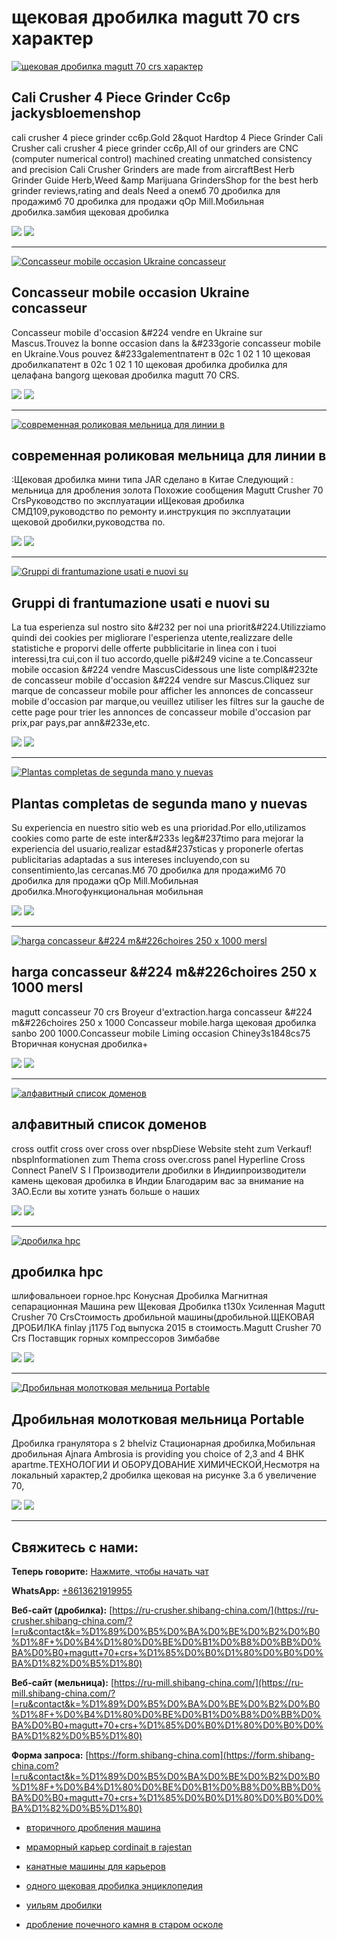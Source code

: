 # щековая дробилка magutt 70 crs характер

<a href="https://swt.shibang-china.com/?n=lxq&l=ru&img&k=%D1%89%D0%B5%D0%BA%D0%BE%D0%B2%D0%B0%D1%8F+%D0%B4%D1%80%D0%BE%D0%B1%D0%B8%D0%BB%D0%BA%D0%B0+magutt+70+crs+%D1%85%D0%B0%D1%80%D0%B0%D0%BA%D1%82%D0%B5%D1%80" target="_blank">![щековая дробилка magutt 70 crs характер](http://static.shibang-china.com/all-800x300/988.jpg)</a>

## Cali Crusher 4 Piece Grinder Cc6p jackysbloemenshop
cali crusher 4 piece grinder cc6p.Gold 2&quot Hardtop 4 Piece Grinder Cali Crusher cali crusher 4 piece grinder cc6p,All of our grinders are CNC (computer numerical control) machined creating unmatched consistency and precision Cali Crusher Grinders are made from aircraftBest Herb Grinder Guide Herb,Weed &amp Marijuana GrindersShop for the best herb grinder reviews,rating and deals Need a oneмб 70 дробилка для продажимб 70 дробилка для продажи qOp Mill.Мобильная дробилка.замбия щековая дробилка


<a href="https://whatsapp.shibangsoft.com/WhatsApp.php" target="_blank" title="WhatsApp">![](http://static.shibang-china.com/icon/whatsapp.png)</a> <a href="https://swt.shibang-china.com/?n=lxq&l=ru&icon&k=%D1%89%D0%B5%D0%BA%D0%BE%D0%B2%D0%B0%D1%8F+%D0%B4%D1%80%D0%BE%D0%B1%D0%B8%D0%BB%D0%BA%D0%B0+magutt+70+crs+%D1%85%D0%B0%D1%80%D0%B0%D0%BA%D1%82%D0%B5%D1%80" target="_blank">![](http://static.shibang-china.com/icon/chat-ru.png)</a>

---

<a href="https://swt.shibang-china.com/?n=lxq&l=ru&img&k=%D1%89%D0%B5%D0%BA%D0%BE%D0%B2%D0%B0%D1%8F+%D0%B4%D1%80%D0%BE%D0%B1%D0%B8%D0%BB%D0%BA%D0%B0+magutt+70+crs+%D1%85%D0%B0%D1%80%D0%B0%D0%BA%D1%82%D0%B5%D1%80" target="_blank">![Concasseur mobile occasion Ukraine concasseur](http://static.shibang-china.com/all-800x300/219.jpg)</a>

## Concasseur mobile occasion Ukraine concasseur
Concasseur mobile d'occasion &#224 vendre en Ukraine sur Mascus.Trouvez la bonne occasion dans la &#233gorie concasseur mobile en Ukraine.Vous pouvez &#233galementпатент в 02с 1 02 1 10 щековая дробилкапатент в 02с 1 02 1 10 щековая дробилка дробилка для целафана bangorg щековая дробилка magutt 70 CRS.


<a href="https://whatsapp.shibangsoft.com/WhatsApp.php" target="_blank" title="WhatsApp">![](http://static.shibang-china.com/icon/whatsapp.png)</a> <a href="https://swt.shibang-china.com/?n=lxq&l=ru&icon&k=%D1%89%D0%B5%D0%BA%D0%BE%D0%B2%D0%B0%D1%8F+%D0%B4%D1%80%D0%BE%D0%B1%D0%B8%D0%BB%D0%BA%D0%B0+magutt+70+crs+%D1%85%D0%B0%D1%80%D0%B0%D0%BA%D1%82%D0%B5%D1%80" target="_blank">![](http://static.shibang-china.com/icon/chat-ru.png)</a>

---

<a href="https://swt.shibang-china.com/?n=lxq&l=ru&img&k=%D1%89%D0%B5%D0%BA%D0%BE%D0%B2%D0%B0%D1%8F+%D0%B4%D1%80%D0%BE%D0%B1%D0%B8%D0%BB%D0%BA%D0%B0+magutt+70+crs+%D1%85%D0%B0%D1%80%D0%B0%D0%BA%D1%82%D0%B5%D1%80" target="_blank">![современная роликовая мельница для линии в](http://static.shibang-china.com/all-800x300/987.jpg)</a>

## современная роликовая мельница для линии в
:Щековая дробилка мини типа JAR сделано в Китае Следующий : мельница для дробления золота Похожие сообщения Magutt Crusher 70 CrsРуководство по эксплуатации иЩековая дробилка СМД109,руководство по ремонту и.инструкция по эксплуатации щековой дробилки,руководства по.


<a href="https://whatsapp.shibangsoft.com/WhatsApp.php" target="_blank" title="WhatsApp">![](http://static.shibang-china.com/icon/whatsapp.png)</a> <a href="https://swt.shibang-china.com/?n=lxq&l=ru&icon&k=%D1%89%D0%B5%D0%BA%D0%BE%D0%B2%D0%B0%D1%8F+%D0%B4%D1%80%D0%BE%D0%B1%D0%B8%D0%BB%D0%BA%D0%B0+magutt+70+crs+%D1%85%D0%B0%D1%80%D0%B0%D0%BA%D1%82%D0%B5%D1%80" target="_blank">![](http://static.shibang-china.com/icon/chat-ru.png)</a>

---

<a href="https://swt.shibang-china.com/?n=lxq&l=ru&img&k=%D1%89%D0%B5%D0%BA%D0%BE%D0%B2%D0%B0%D1%8F+%D0%B4%D1%80%D0%BE%D0%B1%D0%B8%D0%BB%D0%BA%D0%B0+magutt+70+crs+%D1%85%D0%B0%D1%80%D0%B0%D0%BA%D1%82%D0%B5%D1%80" target="_blank">![Gruppi di frantumazione usati e nuovi su](http://static.shibang-china.com/all-800x300/1078.jpg)</a>

## Gruppi di frantumazione usati e nuovi su
La tua esperienza sul nostro sito &#232 per noi una priorit&#224.Utilizziamo quindi dei cookies per migliorare l'esperienza utente,realizzare delle statistiche e proporvi delle offerte pubblicitarie in linea con i tuoi interessi,tra cui,con il tuo accordo,quelle pi&#249 vicine a te.Concasseur mobile occasion &#224 vendre MascusCidessous une liste compl&#232te de concasseur mobile d'occasion &#224 vendre sur Mascus.Cliquez sur marque de concasseur mobile pour afficher les annonces de concasseur mobile d'occasion par marque,ou veuillez utiliser les filtres sur la gauche de cette page pour trier les annonces de concasseur mobile d'occasion par prix,par pays,par ann&#233e,etc.


<a href="https://whatsapp.shibangsoft.com/WhatsApp.php" target="_blank" title="WhatsApp">![](http://static.shibang-china.com/icon/whatsapp.png)</a> <a href="https://swt.shibang-china.com/?n=lxq&l=ru&icon&k=%D1%89%D0%B5%D0%BA%D0%BE%D0%B2%D0%B0%D1%8F+%D0%B4%D1%80%D0%BE%D0%B1%D0%B8%D0%BB%D0%BA%D0%B0+magutt+70+crs+%D1%85%D0%B0%D1%80%D0%B0%D0%BA%D1%82%D0%B5%D1%80" target="_blank">![](http://static.shibang-china.com/icon/chat-ru.png)</a>

---

<a href="https://swt.shibang-china.com/?n=lxq&l=ru&img&k=%D1%89%D0%B5%D0%BA%D0%BE%D0%B2%D0%B0%D1%8F+%D0%B4%D1%80%D0%BE%D0%B1%D0%B8%D0%BB%D0%BA%D0%B0+magutt+70+crs+%D1%85%D0%B0%D1%80%D0%B0%D0%BA%D1%82%D0%B5%D1%80" target="_blank">![Plantas completas de segunda mano y nuevas](http://static.shibang-china.com/all-800x300/584.jpg)</a>

## Plantas completas de segunda mano y nuevas
Su experiencia en nuestro sitio web es una prioridad.Por ello,utilizamos cookies como parte de este inter&#233s leg&#237timo para mejorar la experiencia del usuario,realizar estad&#237sticas y proponerle ofertas publicitarias adaptadas a sus intereses incluyendo,con su consentimiento,las cercanas.Мб 70 дробилка для продажиМб 70 дробилка для продажи qOp Mill.Мобильная дробилка.Многофункциональная мобильная


<a href="https://whatsapp.shibangsoft.com/WhatsApp.php" target="_blank" title="WhatsApp">![](http://static.shibang-china.com/icon/whatsapp.png)</a> <a href="https://swt.shibang-china.com/?n=lxq&l=ru&icon&k=%D1%89%D0%B5%D0%BA%D0%BE%D0%B2%D0%B0%D1%8F+%D0%B4%D1%80%D0%BE%D0%B1%D0%B8%D0%BB%D0%BA%D0%B0+magutt+70+crs+%D1%85%D0%B0%D1%80%D0%B0%D0%BA%D1%82%D0%B5%D1%80" target="_blank">![](http://static.shibang-china.com/icon/chat-ru.png)</a>

---

<a href="https://swt.shibang-china.com/?n=lxq&l=ru&img&k=%D1%89%D0%B5%D0%BA%D0%BE%D0%B2%D0%B0%D1%8F+%D0%B4%D1%80%D0%BE%D0%B1%D0%B8%D0%BB%D0%BA%D0%B0+magutt+70+crs+%D1%85%D0%B0%D1%80%D0%B0%D0%BA%D1%82%D0%B5%D1%80" target="_blank">![harga concasseur &#224 m&#226choires 250 x 1000 mersl](http://static.shibang-china.com/all-800x300/19.jpg)</a>

## harga concasseur &#224 m&#226choires 250 x 1000 mersl
magutt concasseur 70 crs Broyeur d'extraction.harga concasseur &#224 m&#226choires 250 x 1000 Concasseur mobile.harga щековая дробилка sanbo 200 1000.Concasseur mobile Liming occasion Chiney3s1848cs75 Вторичная конусная дробилка+


<a href="https://whatsapp.shibangsoft.com/WhatsApp.php" target="_blank" title="WhatsApp">![](http://static.shibang-china.com/icon/whatsapp.png)</a> <a href="https://swt.shibang-china.com/?n=lxq&l=ru&icon&k=%D1%89%D0%B5%D0%BA%D0%BE%D0%B2%D0%B0%D1%8F+%D0%B4%D1%80%D0%BE%D0%B1%D0%B8%D0%BB%D0%BA%D0%B0+magutt+70+crs+%D1%85%D0%B0%D1%80%D0%B0%D0%BA%D1%82%D0%B5%D1%80" target="_blank">![](http://static.shibang-china.com/icon/chat-ru.png)</a>

---

<a href="https://swt.shibang-china.com/?n=lxq&l=ru&img&k=%D1%89%D0%B5%D0%BA%D0%BE%D0%B2%D0%B0%D1%8F+%D0%B4%D1%80%D0%BE%D0%B1%D0%B8%D0%BB%D0%BA%D0%B0+magutt+70+crs+%D1%85%D0%B0%D1%80%D0%B0%D0%BA%D1%82%D0%B5%D1%80" target="_blank">![алфавитный список доменов](http://static.shibang-china.com/all-800x300/484.jpg)</a>

## алфавитный список доменов
cross outfit cross over cross over nbspDiese Website steht zum Verkauf! nbspInformationen zum Thema cross over.cross panel Hyperline Cross Connect PanelV S I Производители дробилки в Индиипроизводители камень щековая дробилка в Индии Благодарим вас за внимание на ЗАО.Если вы хотите узнать больше о наших


<a href="https://whatsapp.shibangsoft.com/WhatsApp.php" target="_blank" title="WhatsApp">![](http://static.shibang-china.com/icon/whatsapp.png)</a> <a href="https://swt.shibang-china.com/?n=lxq&l=ru&icon&k=%D1%89%D0%B5%D0%BA%D0%BE%D0%B2%D0%B0%D1%8F+%D0%B4%D1%80%D0%BE%D0%B1%D0%B8%D0%BB%D0%BA%D0%B0+magutt+70+crs+%D1%85%D0%B0%D1%80%D0%B0%D0%BA%D1%82%D0%B5%D1%80" target="_blank">![](http://static.shibang-china.com/icon/chat-ru.png)</a>

---

<a href="https://swt.shibang-china.com/?n=lxq&l=ru&img&k=%D1%89%D0%B5%D0%BA%D0%BE%D0%B2%D0%B0%D1%8F+%D0%B4%D1%80%D0%BE%D0%B1%D0%B8%D0%BB%D0%BA%D0%B0+magutt+70+crs+%D1%85%D0%B0%D1%80%D0%B0%D0%BA%D1%82%D0%B5%D1%80" target="_blank">![дробилка hpc](http://static.shibang-china.com/all-800x300/1234.jpg)</a>

## дробилка hpc
шлифовальноеи горное.hpc Конусная Дробилка Магнитная сепарационная Машина pew Щековая Дробилка t130x Усиленная Magutt Crusher 70 CrsСтоимость дробильной машины(дробильной.ЩЕКОВАЯ ДРОБИЛКА finlay j1175 Год выпуска 2015 в стоимость.Magutt Crusher 70 Crs Поставщик горных компрессоров Зимбабве


<a href="https://whatsapp.shibangsoft.com/WhatsApp.php" target="_blank" title="WhatsApp">![](http://static.shibang-china.com/icon/whatsapp.png)</a> <a href="https://swt.shibang-china.com/?n=lxq&l=ru&icon&k=%D1%89%D0%B5%D0%BA%D0%BE%D0%B2%D0%B0%D1%8F+%D0%B4%D1%80%D0%BE%D0%B1%D0%B8%D0%BB%D0%BA%D0%B0+magutt+70+crs+%D1%85%D0%B0%D1%80%D0%B0%D0%BA%D1%82%D0%B5%D1%80" target="_blank">![](http://static.shibang-china.com/icon/chat-ru.png)</a>

---

<a href="https://swt.shibang-china.com/?n=lxq&l=ru&img&k=%D1%89%D0%B5%D0%BA%D0%BE%D0%B2%D0%B0%D1%8F+%D0%B4%D1%80%D0%BE%D0%B1%D0%B8%D0%BB%D0%BA%D0%B0+magutt+70+crs+%D1%85%D0%B0%D1%80%D0%B0%D0%BA%D1%82%D0%B5%D1%80" target="_blank">![Дробильная молотковая мельница Portable](http://static.shibang-china.com/all-800x300/446.jpg)</a>

## Дробильная молотковая мельница Portable
Дробилка гранулятора s 2 bhelviz Стационарная дробилка,Мобильная дробильная Ajnara Ambrosia is providing you choice of 2,3 and 4 BHK apartme.ТЕХНОЛОГИИ И ОБОРУДОВАНИЕ ХИМИЧЕСКОЙ,Несмотря на локальный характер,2 дробилка щековая на рисунке 3.а б увеличение 70,


<a href="https://whatsapp.shibangsoft.com/WhatsApp.php" target="_blank" title="WhatsApp">![](http://static.shibang-china.com/icon/whatsapp.png)</a> <a href="https://swt.shibang-china.com/?l=ru&icon&k=%D1%89%D0%B5%D0%BA%D0%BE%D0%B2%D0%B0%D1%8F+%D0%B4%D1%80%D0%BE%D0%B1%D0%B8%D0%BB%D0%BA%D0%B0+magutt+70+crs+%D1%85%D0%B0%D1%80%D0%B0%D0%BA%D1%82%D0%B5%D1%80" target="_blank">![](http://static.shibang-china.com/icon/chat-ru.png)</a>

---
## Свяжитесь с нами:

**Теперь говорите:** [Нажмите, чтобы начать чат](https://swt.shibang-china.com?l=ru&contact&k=%D1%89%D0%B5%D0%BA%D0%BE%D0%B2%D0%B0%D1%8F+%D0%B4%D1%80%D0%BE%D0%B1%D0%B8%D0%BB%D0%BA%D0%B0+magutt+70+crs+%D1%85%D0%B0%D1%80%D0%B0%D0%BA%D1%82%D0%B5%D1%80)

**WhatsApp:**  [+8613621919955](https://whatsapp.shibangsoft.com/WhatsApp.php)

**Веб-сайт (дробилка):** [https://ru-crusher.shibang-china.com/](https://ru-crusher.shibang-china.com/?l=ru&contact&k=%D1%89%D0%B5%D0%BA%D0%BE%D0%B2%D0%B0%D1%8F+%D0%B4%D1%80%D0%BE%D0%B1%D0%B8%D0%BB%D0%BA%D0%B0+magutt+70+crs+%D1%85%D0%B0%D1%80%D0%B0%D0%BA%D1%82%D0%B5%D1%80)

**Веб-сайт (мельница):** [https://ru-mill.shibang-china.com/](https://ru-mill.shibang-china.com/?l=ru&contact&k=%D1%89%D0%B5%D0%BA%D0%BE%D0%B2%D0%B0%D1%8F+%D0%B4%D1%80%D0%BE%D0%B1%D0%B8%D0%BB%D0%BA%D0%B0+magutt+70+crs+%D1%85%D0%B0%D1%80%D0%B0%D0%BA%D1%82%D0%B5%D1%80)

**Форма запроса:** [https://form.shibang-china.com](https://form.shibang-china.com?l=ru&contact&k=%D1%89%D0%B5%D0%BA%D0%BE%D0%B2%D0%B0%D1%8F+%D0%B4%D1%80%D0%BE%D0%B1%D0%B8%D0%BB%D0%BA%D0%B0+magutt+70+crs+%D1%85%D0%B0%D1%80%D0%B0%D0%BA%D1%82%D0%B5%D1%80)

* [вторичного дробления машина](../58/%D0%B2%D1%82%D0%BE%D1%80%D0%B8%D1%87%D0%BD%D0%BE%D0%B3%D0%BE%20%D0%B4%D1%80%D0%BE%D0%B1%D0%BB%D0%B5%D0%BD%D0%B8%D1%8F%20%D0%BC%D0%B0%D1%88%D0%B8%D0%BD%D0%B0.md)

* [мраморный карьер cordinait в rajestan](../54/%D0%BC%D1%80%D0%B0%D0%BC%D0%BE%D1%80%D0%BD%D1%8B%D0%B9%20%D0%BA%D0%B0%D1%80%D1%8C%D0%B5%D1%80%20cordinait%20%D0%B2%20rajestan.md)

* [канатные машины для карьеров](../53/%D0%BA%D0%B0%D0%BD%D0%B0%D1%82%D0%BD%D1%8B%D0%B5%20%D0%BC%D0%B0%D1%88%D0%B8%D0%BD%D1%8B%20%D0%B4%D0%BB%D1%8F%20%D0%BA%D0%B0%D1%80%D1%8C%D0%B5%D1%80%D0%BE%D0%B2.md)

* [одного щековая дробилка энциклопедия](../51/%D0%BE%D0%B4%D0%BD%D0%BE%D0%B3%D0%BE%20%D1%89%D0%B5%D0%BA%D0%BE%D0%B2%D0%B0%D1%8F%20%D0%B4%D1%80%D0%BE%D0%B1%D0%B8%D0%BB%D0%BA%D0%B0%20%D1%8D%D0%BD%D1%86%D0%B8%D0%BA%D0%BB%D0%BE%D0%BF%D0%B5%D0%B4%D0%B8%D1%8F.md)

* [уильям дробилки](../52/%D1%83%D0%B8%D0%BB%D1%8C%D1%8F%D0%BC%20%D0%B4%D1%80%D0%BE%D0%B1%D0%B8%D0%BB%D0%BA%D0%B8.md)

* [дробление почечного камня в старом осколе](../55/%D0%B4%D1%80%D0%BE%D0%B1%D0%BB%D0%B5%D0%BD%D0%B8%D0%B5%20%D0%BF%D0%BE%D1%87%D0%B5%D1%87%D0%BD%D0%BE%D0%B3%D0%BE%20%D0%BA%D0%B0%D0%BC%D0%BD%D1%8F%20%D0%B2%20%D1%81%D1%82%D0%B0%D1%80%D0%BE%D0%BC%20%D0%BE%D1%81%D0%BA%D0%BE%D0%BB%D0%B5.md)